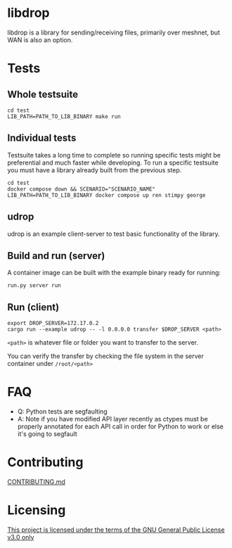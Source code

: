 # libdrop
libdrop is a library for sending/receiving files, primarily over meshnet, but
WAN is also an option.

# Tests
## Whole testsuite
```
cd test
LIB_PATH=PATH_TO_LIB_BINARY make run
```

## Individual tests
Testsuite takes a long time to complete so running specific tests might be preferential and much faster while developing. To run a specific testsuite you must have a library already built from the previous step.
```
cd test
docker compose down && SCENARIO="SCENARIO_NAME" LIB_PATH=PATH_TO_LIB_BINARY docker compose up ren stimpy george
```

## udrop

udrop is an example client-server to test basic functionality of the library.

## Build and run (server)
A container image can be built with the example binary ready for running:
```
run.py server run
```

## Run (client)
```
export DROP_SERVER=172.17.0.2
cargo run --example udrop -- -l 0.0.0.0 transfer $DROP_SERVER <path>
```

`<path>` is whatever file or folder you want to transfer to the server.

You can verify the transfer by checking the file system in the server container under `/root/<path>`

# FAQ
- Q: Python tests are segfaulting
- A: Note if you have modified API layer recently as ctypes must be properly annotated for each
API call in order for Python to work or else it's going to segfault
# Contributing
[CONTRIBUTING.md](CONTRIBUTING.md)

# Licensing
[This project is licensed under the terms of the GNU General Public License v3.0 only](LICENSE)